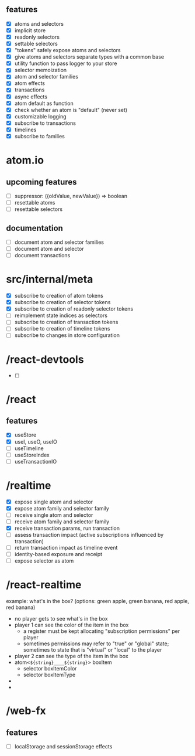 ## features
- [x] atoms and selectors
- [x] implicit store
- [x] readonly selectors
- [x] settable selectors
- [x] "tokens" safely expose atoms and selectors
- [x] give atoms and selectors separate types with a common base
- [x] utility function to pass logger to your store
- [x] selector memoization
- [x] atom and selector families
- [x] atom effects
- [x] transactions
- [x] async effects
- [x] atom default as function
- [x] check whether an atom is "default" (never set)
- [x] customizable logging
- [x] subscribe to transactions
- [x] timelines
- [x] subscribe to families

# atom.io
## upcoming features
- [ ] suppressor: ({oldValue, newValue}) => boolean
- [ ] resettable atoms
- [ ] resettable selectors

## documentation
- [ ] document atom and selector families
- [ ] document atom and selector
- [ ] document transactions

# src/internal/meta
- [x] subscribe to creation of atom tokens
- [x] subscribe to creation of selector tokens
- [x] subscribe to creation of readonly selector tokens
- [ ] reimplement state indices as selectors
- [ ] subscribe to creation of transaction tokens
- [ ] subscribe to creation of timeline tokens
- [ ] subscribe to changes in store configuration

# /react-devtools
- [ ] 

# /react
## features
- [x] useStore
- [x] useI, useO, useIO
- [ ] useTimeline
- [ ] useStoreIndex
- [ ] useTransactionIO 

# /realtime
- [x] expose single atom and selector
- [x] expose atom family and selector family
- [ ] receive single atom and selector
- [ ] receive atom family and selector family
- [x] receive transaction params, run transaction
- [ ] assess transaction impact (active subscriptions influenced by transaction)
- [ ] return transaction impact as timeline event
- [ ] identity-based exposure and receipt
- [ ] expose selector as atom

# /react-realtime
example: what's in the box? (options: green apple, green banana, red apple, red banana)
- no player gets to see what's in the box
- player 1 can see the color of the item in the box
  - a register must be kept allocating "subscription permissions" per player
  - sometimes permissions may refer to "true" or "global" state; sometimes to state that is "virtual" or "local" to the player
- player 2 can see the type of the item in the box
- atom<`${string}____${string}`> boxItem
  - selector boxItemColor
  - selector boxItemType
- 
- 

# /web-fx
## features
- [ ] localStorage and sessionStorage effects
